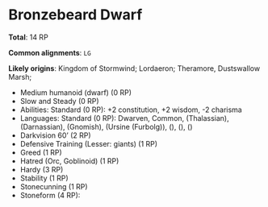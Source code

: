 # Bronzebeard Dwarf

**Total**: 14 RP

**Common alignments**: `LG`

**Likely origins**: Kingdom of Stormwind; Lordaeron; Theramore, Dustswallow Marsh;

-   Medium humanoid (dwarf) (0 RP)
-   Slow and Steady (0 RP)
-   Abilities: Standard (0 RP): +2 constitution, +2 wisdom, -2 charisma
-   Languages: Standard (0 RP): Dwarven, Common, (Thalassian), (Darnassian), (Gnomish), (Ursine (Furbolg)), (), (), ()
-   Darkvision 60’ (2 RP)
-   Defensive Training (Lesser: giants) (1 RP)
-   Greed (1 RP)
-   Hatred (Orc, Goblinoid) (1 RP)
-   Hardy (3 RP)
-   Stability (1 RP)
-   Stonecunning (1 RP)
-   Stoneform (4 RP):
